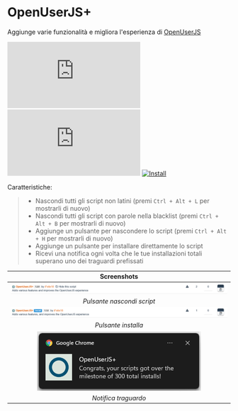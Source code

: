 # OpenUserJS+

Aggiunge varie funzionalità e migliora l'esperienza di [OpenUserJS][openuserjs-link]

[![Version][version-badge]][link]
[![Size][size-badge]][link]
[![Install][install-badge]][download-link]

Caratteristiche:
>
>* Nascondi tutti gli script non latini (premi `Ctrl + Alt + L` per mostrarli di nuovo)
>* Nascondi tutti gli script con parole nella blacklist (premi `Ctrl + Alt + B` per mostrarli di nuovo)
>* Aggiunge un pulsante per nascondere lo script (premi `Ctrl + Alt + H` per mostrarli di nuovo)
>* Aggiunge un pulsante per installare direttamente lo script
>* Ricevi una notifica ogni volta che le tue installazioni totali superano uno dei traguardi prefissati

|                   Screenshots                   |
| :---------------------------------------------: |
|   [![Hide script button][screenshot-1]][link]   |
|           _Pulsante nascondi script_            |
|     [![Install button][screenshot-2]][link]     |
|               _Pulsante installa_               |
| [![Milestone notification][screenshot-3]][link] |
|              _Notifica traguardo_               |

[link]: #openuserjs
[openuserjs-link]: https://openuserjs.org/

[version-badge]: https://flat.badgen.net/runkit/iFelix18/version/iFelix18/Userscripts/master/userscripts/meta/openuserjs-plus.meta.js
[size-badge]: https://flat.badgen.net/badgesize/normal/iFelix18/Userscripts/master/userscripts/openuserjs-plus.user.js
[install-badge]: https://flat.badgen.net/badge/install%20directly%20from/GitHub/blue "Clicca qui!"

[download-link]: https://cdn.jsdelivr.net/gh/iFelix18/Userscripts@master/userscripts/openuserjs-plus.user.js "Clicca qui!"

[screenshot-1]: /docs/screenshots/openuserjs-plus_hide-script-button.png?raw=true "Pulsante nascondi script"
[screenshot-2]: /docs/screenshots/openuserjs-plus_install-button.png?raw=true "Pulsante installa"
[screenshot-3]: /docs/screenshots/openuserjs-plus_milestone-notification.png?raw=true "Notifica traguardo"
